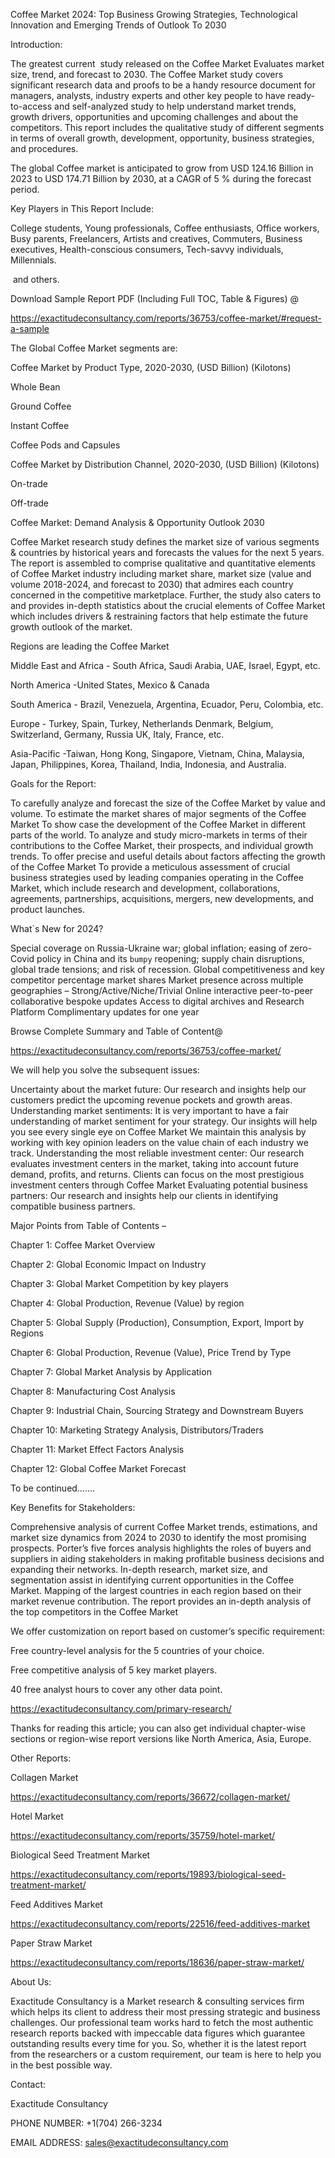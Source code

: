 Coffee Market 2024: Top Business Growing Strategies, Technological Innovation and Emerging Trends of Outlook To 2030

Introduction:

The greatest current  study released on the Coffee Market Evaluates market size, trend, and forecast to 2030. The Coffee Market study covers significant research data and proofs to be a handy resource document for managers, analysts, industry experts and other key people to have ready-to-access and self-analyzed study to help understand market trends, growth drivers, opportunities and upcoming challenges and about the competitors. This report includes the qualitative study of different segments in terms of overall growth, development, opportunity, business strategies, and procedures.

The global Coffee market is anticipated to grow from USD 124.16 Billion in 2023 to USD 174.71 Billion by 2030, at a CAGR of 5 % during the forecast period.

Key Players in This Report Include: 

College students, Young professionals, Coffee enthusiasts, Office workers, Busy parents, Freelancers, Artists and creatives, Commuters, Business executives, Health-conscious consumers, Tech-savvy individuals, Millennials.

 and others.

Download Sample Report PDF (Including Full TOC, Table & Figures) @ 

https://exactitudeconsultancy.com/reports/36753/coffee-market/#request-a-sample

The Global Coffee Market segments are:

Coffee Market by Product Type, 2020-2030, (USD Billion) (Kilotons)

Whole Bean

Ground Coffee

Instant Coffee

Coffee Pods and Capsules

Coffee Market by Distribution Channel, 2020-2030, (USD Billion) (Kilotons)

On-trade

Off-trade

Coffee Market: Demand Analysis & Opportunity Outlook 2030

Coffee Market research study defines the market size of various segments & countries by historical years and forecasts the values for the next 5 years. The report is assembled to comprise qualitative and quantitative elements of Coffee Market industry including market share, market size (value and volume 2018-2024, and forecast to 2030) that admires each country concerned in the competitive marketplace. Further, the study also caters to and provides in-depth statistics about the crucial elements of Coffee Market which includes drivers & restraining factors that help estimate the future growth outlook of the market.

Regions are leading the Coffee Market

Middle East and Africa - South Africa, Saudi Arabia, UAE, Israel, Egypt, etc.

North America -United States, Mexico & Canada

South America - Brazil, Venezuela, Argentina, Ecuador, Peru, Colombia, etc.

Europe - Turkey, Spain, Turkey, Netherlands Denmark, Belgium, Switzerland, Germany, Russia UK, Italy, France, etc.

Asia-Pacific -Taiwan, Hong Kong, Singapore, Vietnam, China, Malaysia, Japan, Philippines, Korea, Thailand, India, Indonesia, and Australia.

Goals for the Report:

To carefully analyze and forecast the size of the Coffee Market by value and volume.
To estimate the market shares of major segments of the Coffee Market
To show case the development of the Coffee Market in different parts of the world.
To analyze and study micro-markets in terms of their contributions to the Coffee Market, their prospects, and individual growth trends.
To offer precise and useful details about factors affecting the growth of the Coffee Market
To provide a meticulous assessment of crucial business strategies used by leading companies operating in the Coffee Market, which include research and development, collaborations, agreements, partnerships, acquisitions, mergers, new developments, and product launches.

What`s New for 2024?

Special coverage on Russia-Ukraine war; global inflation; easing of zero-Covid policy in China and its `bumpy` reopening; supply chain disruptions, global trade tensions; and risk of recession.
Global competitiveness and key competitor percentage market shares
Market presence across multiple geographies – Strong/Active/Niche/Trivial
Online interactive peer-to-peer collaborative bespoke updates
Access to digital archives and Research Platform
Complimentary updates for one year

Browse Complete Summary and Table of Content@ 

https://exactitudeconsultancy.com/reports/36753/coffee-market/

We will help you solve the subsequent issues:

Uncertainty about the market future: Our research and insights help our customers predict the upcoming revenue pockets and growth areas.
Understanding market sentiments: It is very important to have a fair understanding of market sentiment for your strategy. Our insights will help you see every single eye on Coffee Market We maintain this analysis by working with key opinion leaders on the value chain of each industry we track.
Understanding the most reliable investment center: Our research evaluates investment centers in the market, taking into account future demand, profits, and returns. Clients can focus on the most prestigious investment centers through Coffee Market
Evaluating potential business partners: Our research and insights help our clients in identifying compatible business partners.

Major Points from Table of Contents –

Chapter 1: Coffee Market Overview

Chapter 2: Global Economic Impact on Industry

Chapter 3: Global Market Competition by key players

Chapter 4: Global Production, Revenue (Value) by region

Chapter 5: Global Supply (Production), Consumption, Export, Import by Regions

Chapter 6: Global Production, Revenue (Value), Price Trend by Type

Chapter 7: Global Market Analysis by Application

Chapter 8: Manufacturing Cost Analysis

Chapter 9: Industrial Chain, Sourcing Strategy and Downstream Buyers

Chapter 10: Marketing Strategy Analysis, Distributors/Traders

Chapter 11: Market Effect Factors Analysis

Chapter 12: Global Coffee Market Forecast

To be continued…….

Key Benefits for Stakeholders:

Comprehensive analysis of current Coffee Market trends, estimations, and market size dynamics from 2024 to 2030 to identify the most promising prospects.
Porter’s five forces analysis highlights the roles of buyers and suppliers in aiding stakeholders in making profitable business decisions and expanding their networks.
In-depth research, market size, and segmentation assist in identifying current opportunities in the Coffee Market.
Mapping of the largest countries in each region based on their market revenue contribution.
The report provides an in-depth analysis of the top competitors in the Coffee Market

We offer customization on report based on customer’s specific requirement:

Free country-level analysis for the 5 countries of your choice.

Free competitive analysis of 5 key market players.

40 free analyst hours to cover any other data point.

https://exactitudeconsultancy.com/primary-research/

Thanks for reading this article; you can also get individual chapter-wise sections or region-wise report versions like North America, Asia, Europe.

Other Reports:

Collagen Market

https://exactitudeconsultancy.com/reports/36672/collagen-market/

Hotel Market

https://exactitudeconsultancy.com/reports/35759/hotel-market/

Biological Seed Treatment Market

https://exactitudeconsultancy.com/reports/19893/biological-seed-treatment-market/

Feed Additives Market

https://exactitudeconsultancy.com/reports/22516/feed-additives-market

Paper Straw Market

https://exactitudeconsultancy.com/reports/18636/paper-straw-market/

About Us:

Exactitude Consultancy is a Market research & consulting services firm which helps its client to address their most pressing strategic and business challenges. Our professional team works hard to fetch the most authentic research reports backed with impeccable data figures which guarantee outstanding results every time for you. So, whether it is the latest report from the researchers or a custom requirement, our team is here to help you in the best possible way.

Contact: 

Exactitude Consultancy

PHONE NUMBER: +1(704) 266-3234

EMAIL ADDRESS: sales@exactitudeconsultancy.com
